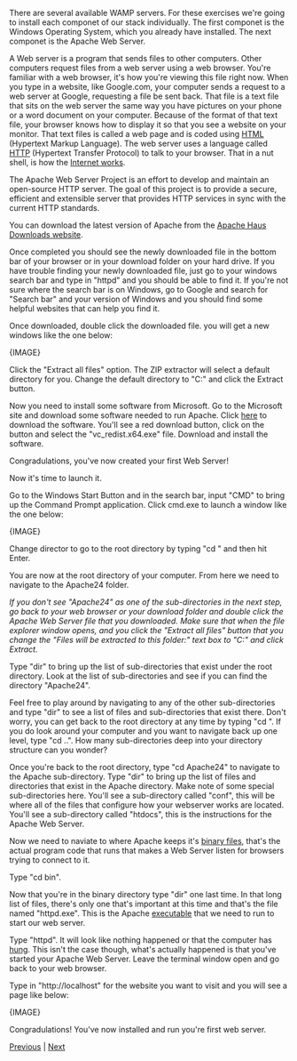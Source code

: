 There are several available WAMP servers.  For these exercises we're going to install each componet of our stack individually. The first componet is the Windows Operating System, which you already have installed.  The next componet is the Apache Web Server.

A Web server is a program that sends files to other computers.  Other computers request files from a web server using a web browser.  You're familiar with a web browser, it's how you're viewing this file right now.  When you type in a website, like Google.com, your computer sends a request to a web server at Google, requesting a file be sent back.  That file is a text file that sits on the web server the same way you have pictures on your phone or a word document on your computer.  Because of the format of that text file, your browser knows how to display it so that you see a website on your monitor.  That text files is called a web page and is coded using [HTML](http://www.html-5-tutorial.com/about-html.htm) (Hypertext Markup Language).  The web server uses a language called [HTTP](http://learn.onemonth.com/understanding-http-basics) (Hypertext Transfer Protocol) to talk to your browser.  That in a nut shell, is how the [Internet works](https://web.stanford.edu/class/msande91si/www-spr04/readings/week1/InternetWhitepaper.htm).

The Apache Web Server Project is an effort to develop and maintain an open-source HTTP server. The goal of this project is to provide a secure, efficient and extensible server that provides HTTP services in sync with the current HTTP standards.

You can download the latest version of Apache from the [Apache Haus Downloads website](http://www.apachehaus.com/cgi-bin/download.plx?dli=iVVU4NVRBNTTqd2aahUVyokVOpkVFVVchNTW410Z).

Once completed you should see the newly downloaded file in the bottom bar of your browser or in your download folder on your hard drive.  If you have trouble finding your newly downloaded file, just go to your windows search bar and type in "httpd" and you should be able to find it.  If you're not sure where the search bar is on Windows, go to Google and search for "Search bar" and your version of Windows and you should find some helpful websites that can help you find it.

Once downloaded, double click the downloaded file.  you will get a new windows like the one below:

{IMAGE}

Click the "Extract all files" option.  The ZIP extractor will select a default directory for you.  Change the default directory to "C:\" and click the Extract button. 

Now you need to install some software from Microsoft.  Go to the Microsoft site and download some software needed to run Apache.  Click [here](https://www.microsoft.com/en-us/download/details.aspx?id=48145) to download the software.  You'll see a red download button, click on the button and select the "vc_redist.x64.exe" file.  Download and install the software.

Congradulations, you've now created your first Web Server!

Now it's time to launch it.

Go to the Windows Start Button and in the search bar, input "CMD" to bring up the Command Prompt application.  Click cmd.exe to launch a window like the one below:

{IMAGE}

Change director to go to the root directory by typing "cd \" and then hit Enter.

You are now at the root directory of your computer.  From here we need to navigate to the Apache24 folder.

_If you don't see "Apache24" as one of the sub-directories in the next step, go back to your web browser or your download folder and double click the Apache Web Server file that you downloaded.  Make sure that when the file explorer window opens, and you click the "Extract all files" button that you change the "Files will be extracted to this folder:" text box to "C:\" and click Extract._

Type "dir" to bring up the list of sub-directories that exist under the root directory.  Look at the list of sub-directories and see if you can find the directory "Apache24".  

Feel free to play around by navigating to any of the other sub-directories and type "dir" to see a list of files and sub-directories that exist there.  Don't worry, you can get back to the root directory at any time by typing "cd \".  If you do look around your computer and you want to navigate back up one level, type "cd ..".  How many sub-directories deep into your directory structure can you wonder?

Once you're back to the root directory, type "cd Apache24" to navigate to the Apache sub-directory.  Type "dir" to bring up the list of files and directories that exist in the Apache directory.  Make note of some special sub-directories here.  You'll see a sub-directory called "conf", this will be where all of the files that configure how your webserver works are located.  You'll see a sub-directory called "htdocs", this is the instructions for the Apache Web Server.

Now we need to naviate to where Apache keeps it's [binary files](http://www.webopedia.com/TERM/B/binary_file.html), that's the actual program code that runs that makes a Web Server listen for browsers trying to connect to it.

Type "cd bin".

Now that you're in the binary directory type "dir" one last time.  In that long list of files, there's only one that's important at this time and that's the file named "httpd.exe".  This is the Apache [executable](http://searchsecurity.techtarget.com/definition/executable) that we need to run to start our web server.

Type "httpd".  It will look like nothing happened or that the computer has [hung](https://en.wikipedia.org/wiki/Hang_(computing)).  This isn't the case though, what's actually happened is that you've started your Apache Web Server.  Leave the terminal window open and go back to your web browser.

Type in "http://localhost" for the website you want to visit and you will see a page like below:

{IMAGE}

Congradulations!  You've now installed and run you're first web server.

[Previous](https://github.com/shavez00/instructions/blob/master/Setting-Up-a-Development-Server/What%20Is%20a%20WAMP-MAMP-LAMP.md) | [Next](https://github.com/shavez00/instructions/blob/master/Setting-Up-a-Development-Server/Storing%20information.md)

